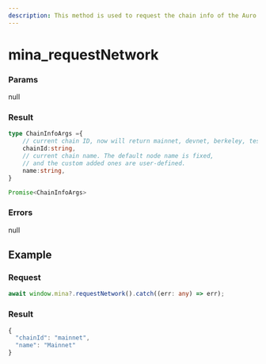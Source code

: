 ```yaml
---
description: This method is used to request the chain info of the Auro wallet.
---
```


# mina\_requestNetwork

### Params

null

### Result

```typescript
type ChainInfoArgs ={
    // current chain ID, now will return mainnet, devnet, berkeley, testworld2.
    chainId:string,
    // current chain name. The default node name is fixed, 
    // and the custom added ones are user-defined.
    name:string,
}

Promise<ChainInfoArgs>
```

### Errors

null

## Example

### Request

```typescript
await window.mina?.requestNetwork().catch((err: any) => err);
```

### Result

```typescript
{
  "chainId": "mainnet",
  "name": "Mainnet"
}
```
